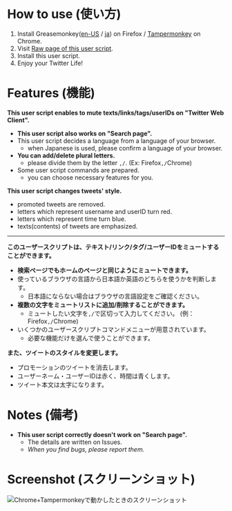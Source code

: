 How to use (使い方)
===================
1. Install Greasemonkey([en-US](https://addons.mozilla.org/en-US/firefox/addon/greasemonkey/) / [ja](https://addons.mozilla.org/ja/firefox/addon/greasemonkey/)) on Firefox / [Tampermonkey](https://chrome.google.com/webstore/detail/tampermonkey/dhdgffkkebhmkfjojejmpbldmpobfkfo) on Chrome.
2. Visit [Raw page of this user script](https://raw.githubusercontent.com/mosaicer/Muting_on_Twitter/master/Muting_on_Twitter.user.js).
3. Install this user script.
4. Enjoy your Twitter Life!

Features (機能)
===============
__This user script enables to mute texts/links/tags/userIDs on "Twitter Web Client".__
* __This user script also works on "Search page".__
* This user script decides a language from a language of your browser.
  - when Japanese is used, please confirm a language of your browser.
* __You can add/delete plural letters.__
  - please divide them by the letter `,/`. (Ex: Firefox`,/`Chrome)
* Some user script commands are prepared.
  - you can choose necessary features for you.

__This user script changes tweets' style.__
* promoted tweets are removed.
* letters which represent username and userID turn red.
* letters which represent time turn blue.
* texts(contents) of tweets are emphasized.

----------------------------------------------------------------------------------

__このユーザースクリプトは、テキスト/リンク/タグ/ユーザーIDをミュートすることができます。__
* __検索ページでもホームのページと同じようにミュートできます。__
* 使っているブラウザの言語から日本語か英語のどちらを使うかを判断します。
  - 日本語にならない場合はブラウザの言語設定をご確認ください。
* __複数の文字をミュートリストに追加/削除することができます。__
  - ミュートしたい文字を`,/`で区切って入力してください。 (例：Firefox`,/`Chrome)
* いくつかのユーザースクリプトコマンドメニューが用意されています。
  - 必要な機能だけを選んで使うことができます。

__また、ツイートのスタイルを変更します。__
* プロモーションのツイートを消去します。
* ユーザーネーム・ユーザーIDは赤く、時間は青くします。
* ツイート本文は太字になります。

Notes (備考)
=============
* __This user script correctly doesn't work on "Search page".__
  - The details are written on Issues.
  - _When you find bugs, please report them._

Screenshot (スクリーンショット)
===============================
![Chrome+Tampermonkeyで動かしたときのスクリーンショット](https://pbs.twimg.com/media/BumeJsXCYAAlN7c.png:large "Chrome+Tampermonkeyで動かしたときのスクリーンショット")
